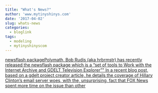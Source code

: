 ```yaml
---
title: "What's News?"
author: 'www.mytinyshinys.com'
date: '2017-04-02'
slug: whats-news
categories:
  - bloglink
tags:
  - modeling
  - mytinyshinyscom
---
```


[newsflash packagePolymath, Bob Rudis (aka hrbrmstr) has recently released the newsflash package which is a “set of tools to Work with the Internet Archive and GDELT Television Explorer”" In a recent blog post, based on a gdelt project creator article, he details the coverage of Hillary Clinton’s email server woes, with the, unsurprising, fact that FOX News spent more time on the issue than other<i class="fas fa-external-link-alt"></i>](https://www.mytinyshinys.com/2017/04/02/whatsnews/)

